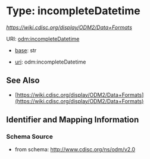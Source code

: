 # Type: incompleteDatetime




_https://wiki.cdisc.org/display/ODM2/Data+Formats_



URI: [odm:incompleteDatetime](http://www.cdisc.org/ns/odm/v2.0/incompleteDatetime)

* [base](https://w3id.org/linkml/base): str

* [uri](https://w3id.org/linkml/uri): odm:incompleteDatetime









## See Also

* [https://wiki.cdisc.org/display/ODM2/Data+Formats](https://wiki.cdisc.org/display/ODM2/Data+Formats)

## Identifier and Mapping Information







### Schema Source


* from schema: http://www.cdisc.org/ns/odm/v2.0



